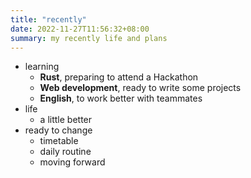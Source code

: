 ```yaml
---
title: "recently"
date: 2022-11-27T11:56:32+08:00
summary: my recently life and plans
---
```


- learning
  - **Rust**, preparing to attend a Hackathon
  - **Web development**, ready to write some projects
  - **English**, to work better with teammates
- life
  - a little better
- ready to change
  - timetable
  - daily routine
  - moving forward